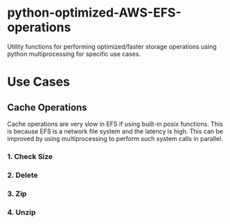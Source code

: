# python-optimized-AWS-EFS-operations
 Utility functions for performing optimized/faster storage operations using python multiprocessing for specific use cases.

# Use Cases

## Cache Operations

Cache operations are very slow in EFS if using built-in posix functions. This is because EFS is a network file system and the latency is high. This can be improved by using multiprocessing to perform such system calls in parallel.

### 1. Check Size

### 2. Delete

### 3. Zip

### 4. Unzip
